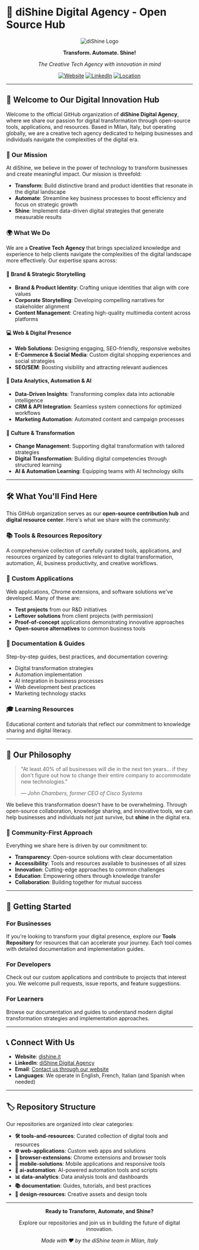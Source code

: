 # 🌟 diShine Digital Agency - Open Source Hub

<div align="center">

![diShine Logo](https://dishine.it/favicon.ico)

**Transform. Automate. Shine!**

*The Creative Tech Agency with innovation in mind*

[![Website](https://img.shields.io/badge/Website-dishine.it-blue)](https://dishine.it/)
[![LinkedIn](https://img.shields.io/badge/LinkedIn-diShine-blue)](https://linkedin.com/company/100682596)
[![Location](https://img.shields.io/badge/Location-Milan%2C%20Italy-green)]()

</div>

---

## 🚀 Welcome to Our Digital Innovation Hub

Welcome to the official GitHub organization of **diShine Digital Agency**, where we share our passion for digital transformation through open-source tools, applications, and resources. Based in Milan, Italy, but operating globally, we are a creative tech agency dedicated to helping businesses and individuals navigate the complexities of the digital era.

### 🎯 Our Mission

At diShine, we believe in the power of technology to transform businesses and create meaningful impact. Our mission is threefold:

- **Transform**: Build distinctive brand and product identities that resonate in the digital landscape
- **Automate**: Streamline key business processes to boost efficiency and focus on strategic growth
- **Shine**: Implement data-driven digital strategies that generate measurable results

### 🌍 What We Do

We are a **Creative Tech Agency** that brings specialized knowledge and experience to help clients navigate the complexities of the digital landscape more effectively. Our expertise spans across:

#### 🎨 Brand & Strategic Storytelling
- **Brand & Product Identity**: Crafting unique identities that align with core values
- **Corporate Storytelling**: Developing compelling narratives for stakeholder alignment
- **Content Management**: Creating high-quality multimedia content across platforms

#### 💻 Web & Digital Presence
- **Web Solutions**: Designing engaging, SEO-friendly, responsive websites
- **E-Commerce & Social Media**: Custom digital shopping experiences and social strategies
- **SEO/SEM**: Boosting visibility and attracting relevant audiences

#### 🤖 Data Analytics, Automation & AI
- **Data-Driven Insights**: Transforming complex data into actionable intelligence
- **CRM & API Integration**: Seamless system connections for optimized workflows
- **Marketing Automation**: Automated content and campaign processes

#### 🔄 Culture & Transformation
- **Change Management**: Supporting digital transformation with tailored strategies
- **Digital Transformation**: Building digital competencies through structured learning
- **AI & Automation Learning**: Equipping teams with AI technology skills

---

## 🛠️ What You'll Find Here

This GitHub organization serves as our **open-source contribution hub** and **digital resource center**. Here's what we share with the community:

### 📚 **Tools & Resources Repository**
A comprehensive collection of carefully curated tools, applications, and resources organized by categories relevant to digital transformation, automation, AI, business productivity, and creative workflows.

### 🔧 **Custom Applications**
Web applications, Chrome extensions, and software solutions we've developed. Many of these are:
- **Test projects** from our R&D initiatives
- **Leftover solutions** from client projects (with permission)
- **Proof-of-concept** applications demonstrating innovative approaches
- **Open-source alternatives** to common business tools

### 📖 **Documentation & Guides**
Step-by-step guides, best practices, and documentation covering:
- Digital transformation strategies
- Automation implementation
- AI integration in business processes
- Web development best practices
- Marketing technology stacks

### 🎓 **Learning Resources**
Educational content and tutorials that reflect our commitment to knowledge sharing and digital literacy.

---

## 🌟 Our Philosophy

> "At least 40% of all businesses will die in the next ten years… if they don't figure out how to change their entire company to accommodate new technologies."
> 
> *— John Chambers, former CEO of Cisco Systems*

We believe this transformation doesn't have to be overwhelming. Through open-source collaboration, knowledge sharing, and innovative tools, we can help businesses and individuals not just survive, but **shine** in the digital era.

### 🤝 Community-First Approach

Everything we share here is driven by our commitment to:
- **Transparency**: Open-source solutions with clear documentation
- **Accessibility**: Tools and resources available to businesses of all sizes
- **Innovation**: Cutting-edge approaches to common challenges
- **Education**: Empowering others through knowledge transfer
- **Collaboration**: Building together for mutual success

---

## 🚀 Getting Started

### For Businesses
If you're looking to transform your digital presence, explore our **Tools Repository** for resources that can accelerate your journey. Each tool comes with detailed documentation and implementation guides.

### For Developers
Check out our custom applications and contribute to projects that interest you. We welcome pull requests, issue reports, and feature suggestions.

### For Learners
Browse our documentation and guides to understand modern digital transformation strategies and implementation approaches.

---

## 📞 Connect With Us

- **Website**: [dishine.it](https://dishine.it/)
- **LinkedIn**: [diShine Digital Agency](https://linkedin.com/company/100682596)
- **Email**: [Contact us through our website](https://dishine.it/)
- **Languages**: We operate in English, French, Italian (and Spanish when needed)

---

## 🏷️ Repository Structure

Our repositories are organized into clear categories:

- **🛠️ tools-and-resources**: Curated collection of digital tools and resources
- **🌐 web-applications**: Custom web apps and solutions
- **🔌 browser-extensions**: Chrome extensions and browser tools
- **📱 mobile-solutions**: Mobile applications and responsive tools
- **🤖 ai-automation**: AI-powered automation tools and scripts
- **📊 data-analytics**: Data analysis tools and dashboards
- **📚 documentation**: Guides, tutorials, and best practices
- **🎨 design-resources**: Creative assets and design tools

---

<div align="center">

**Ready to Transform, Automate, and Shine?**

Explore our repositories and join us in building the future of digital innovation.

*Made with ❤️ by the diShine team in Milan, Italy*

</div>

